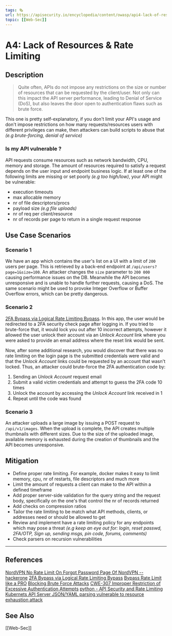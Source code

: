 ```yaml
---
tags: 🗞️
url: https://apisecurity.io/encyclopedia/content/owasp/api4-lack-of-resources-and-rate-limiting
topic: [[Web-Sec]]
---
```


# A4: Lack of Resources & Rate Limiting
## Description
> Quite often, APIs do not impose any restrictions on the size or number of resources that can be requested by the client/user. Not only can this impact the API server performance, leading to Denial of Service (DoS), but also leaves the door open to authentication flaws such as brute force.

This one is pretty self-explanatory, if you don't limit your API's usage and don't impose restrictions on how many requests/resources users with different privileges can make, then attackers can build scripts to abuse that 
*(e.g brute-forcing, denial of service)*

### Is my API vulnerable ?
API requests consume resources such as network bandwidth, CPU, memory and storage. The amount of resources required to satisfy a request depends on the user input and endpoint business logic. If at least one of the following limits are missing or set poorly *(e.g too high/low)*, your API might be vulnerable:
- execution timeouts
- max allocable memory
- nr of file descriptors/procs
- payload size *(e.g file uploads)*
- nr of req per client/resource
- nr of records per page to return in a single request response

## Use Case Scenarios
### Scenario 1
We have an app which contains the user's list on a UI with a limit of `200` users per page. This is retrieved by a back-end endpoint at `/api/users?page=1&size=100`. An attacker changes the `size` parameter to `200 000` causing performance issues on the DB. Meanwhile the API becomes unresponsive and is unable to handle further requests, causing a DoS.
The same scenario might be used to provoke Integer Overflow or Buffer Overflow errors, which can be pretty dangerous.

### Scenario 2
[2FA Bypass via Logical Rate Limiting Bypass](https://medium.com/@jeppe.b.weikop/2fa-bypass-via-logical-rate-limiting-bypass-25ae2a4e1835). In this app, the user would be redirected to a 2FA security check page after logging in. If you tried to brute-force that, it would lock you out after 10 incorrect attempts, however it allowed the user unlock their account via an *Unlock Account* link where you were asked to provide an email address where the reset link would be sent.

Now, after some additional research, you would discover that there was no rate limiting on the login page is the submitted credentials were valid and that the *Unlock Account* links could be requested by an account that wasn't locked. Thus, an attacker could brute-force the 2FA authentication code by:
1. Sending an *Unlock Account* request email
2. Submit a valid victim credentials and attempt to guess the 2FA code 10 times
3. Unlock the account by accessing the *Unlock Account* link received in 1
4. Repeat until the code was found

### Scenario 3
An attacker uploads a large image by issuing a POST request to `/api/v1/images`. When the upload is complete, the API creates multiple thumbnails with different sizes. Due to the size of the uploaded image, available memory is exhausted during the creation of thumbnails and the API becomes unresponsive.

## Mitigation
- Define proper rate limiting. For example, docker makes it easy to limit memory, cpu, nr of restarts, file descriptors and much more
- Limit the amount of requests a client can make to the API within a defined timeframe
- Add proper server-side validation for the query string and the request body, specifically on the one's that control the nr of records returned
- Add checks on compression ratios
- Tailor the rate limiting to be match what API methods, clients, or addresses need or should be allowed to get
- Review and implement have a rate limiting policy for any endpoints which may pose a threat *(e.g keep an eye out for: login, reset passwd, 2FA/OTP, Sign up, sending msgs, pin code, forums, comments)*
- Check parsers on recursion vulnerabilities
---
## References
[NordVPN No Rate Limit On Forgot Password Page Of NordVPN -- hackerone](https://hackerone.com/reports/751604)
[2FA Bypass via Logical Rate Limiting Bypass](https://medium.com/@jeppe.b.weikop/2fa-bypass-via-logical-rate-limiting-bypass-25ae2a4e1835)
[Bypass Rate Limit like a PRO](https://infosecwriteups.com/bypassing-rate-limit-like-a-pro-5f3e40250d3c)
[Blocking Brute Force Attacks](https://owasp.org/www-community/controls/Blocking_Brute_Force_Attacks)
[CWE-307 Improper Restriction of Excessive Authentication Attempts](https://cwe.mitre.org/data/definitions/307.html)
[python - API Security and Rate Limiting](https://www.youtube.com/watch?v=A4Cwc_zSnRg)
[Kubernets API Server JSON/YAML parsing vulnerable to resource exhaustion attack](https://github.com/kubernetes/kubernetes/issues/83253)

## See Also
[[Web-Sec]]